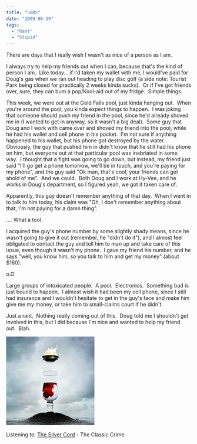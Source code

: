 ```yaml
---
title: "5805"
date: "2009-06-19"
tags:
  - "Rant"
  - "Stupid"
---
```


There are days that I really wish I wasn't as nice of a person as I am.

I always try to help my friends out when I can, because that's the kind of person I am.  Like today... if I'd taken my wallet with me, I would've paid for Doug's gas when we ran out heading to play disc golf (a side note: Tourist Park being closed for practically 2 weeks kinda sucks).  Or if I've got friends over, sure, they can bum a pop/Kool-aid out of my fridge.  Simple things.

This week, we were out at the Gold Falls pool, just kinda hanging out.  When you're around the pool, you kinda expect things to happen.  I was joking that someone should push my friend in the pool, since he'd already shoved me in (I wanted to get in anyway, so it wasn't a big deal).  Some guy that Doug and I work with came over and shoved my friend into the pool, while he had his wallet and cell phone in his pocket.  I'm not sure if anything happened to his wallet, but his phone got destroyed by the water.  Obviously, the guy that pushed him in didn't know that he still had his phone on him, but everyone out at that particular pool was inebriated in some way.  I thought that a fight was going to go down, but instead, my friend just said "I'll go get a phone tomorrow, we'll be in touch, and you're paying for my phone", and the guy said "Ok man, that's cool, your friends can get ahold of me".  And we could.  Both Doug and I work at Hy-Vee, and he works in Doug's department, so I figured yeah, we got it taken care of.

Apparently, this guy doesn't remember anything of that day.  When I went in to talk to him today, his claim was "Oh, I don't remember anything about that, I'm not paying for a damn thing".

.... What a tool.

I acquired the guy's phone number by some slightly shady means, since he wasn't going to give it out (remember, he "didn't do it"), and I almost feel obligated to contact the guy and tell him to man up and take care of this issue, even though it wasn't my phone.  I gave my friend his number, and he says "well, you know him, so you talk to him and get my money" (about $160).

o.O

Large groups of intoxicated people.  A pool.  Electronics.  Something bad is just bound to happen.  I almost wish it had been my cell phone, since I still had insurance and I wouldn't hesitate to get in the guy's face and make him give me my money, or take him to small-claims court if he didn't.

Just a rant.  Nothing really coming out of this.  Doug told me I shouldn't get involved in this, but I did because I'm nice and wanted to help my friend out.  Blah.

![](images/41FZZcTEkGL._SL500_AA240_.jpg)

Listening to: [The Silver Cord](http://www.amazon.com/Silver-Cord-Classic-Crime/dp/B001B07KPQ/ref=sr_1_1?ie=UTF8&s=music&qid=1245448390&sr=8-1) - The Classic Crime
